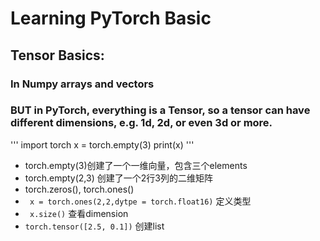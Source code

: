 # Learning PyTorch Basic 
## Tensor Basics:
### In Numpy arrays and vectors
### BUT in PyTorch, everything is a Tensor, so a tensor can have different dimensions, e.g. 1d, 2d, or even 3d or more.  
  ''' import torch
      x = torch.empty(3)
      print(x) '''
  * torch.empty(3)创建了一个一维向量，包含三个elements
  * torch.empty(2,3) 创建了一个2行3列的二维矩阵
  * torch.zeros(), torch.ones()
  * ` x = torch.ones(2,2,dytpe = torch.float16)` 定义类型
  * ` x.size()` 查看dimension
  * ` torch.tensor([2.5, 0.1]) ` 创建list
